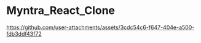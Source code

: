 # Myntra_React_Clone

https://github.com/user-attachments/assets/3cdc54c6-f647-404e-a500-fdb3ddf43f72

